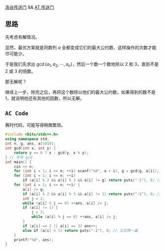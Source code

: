 [洛谷传送门](https://www.luogu.com.cn/problem/AT_abc276_d) && [AT 传送门](https://atcoder.jp/contests/abc276/tasks/abc276_d) 

## 思路

先考虑有解情况。

显然，最优方案就是将数列 $a$ 全都变成它们的最大公约数，这样操作的次数才能尽可能少。

于是我们先求出 $\gcd \{a_1, a_2, \cdots,a_n \}$，然后一个数一个数地除以 $2$ 和 $3$，直到不是 $2$ 或 $3$ 的倍数。

那无解呢？

继续上一步，除完之后，再将这个数除以他们的最大公约数，如果得到的数不是 $1$，就说明他还有其他的因数，所以无解。

## $\texttt{AC Code}$

赛时代码，可能写得稍微繁琐。

```cpp
#include <bits/stdc++.h>
using namespace std;
int n, g, ans, a[1010];
int gcd(int x, int y) {
	return y == 0 ? x : gcd(y, x % y);
} // 手写 gcd
int main() {
	cin >> n;
	for (int i = 1; i <= n; ++i) scanf("%d", a + i), g = gcd(g, a[i]); // 找最大公约数
	for (int i = 1; i <= n; ++i) 
		if (a[i] % 2 && a[i] % 3 && a[i] != g) return puts("-1"), 0; // 先筛掉一遍，如果还有其他因数就无解
	for (int i = 1; i <= n; ++i) {
		a[i] /= g;
		if (a[i] % 2 && a[i] % 3 && a[i] != 1) return puts("-1"), 0; // 又筛一遍
		int j = 2;
		while (a[i] % j == 0) ++ans, a[i] /= j;
		if (a[i] != 1) {
			j = 3;
			while (a[i] % j == 0) ++ans, a[i] /= j;
		}
		if (a[i] == 2 || a[i] == 3) ans++;
		else if (a[i] > 1) return puts("-1"), 0; // 又双筛一遍
	}
	printf("%d", ans);
}
```
